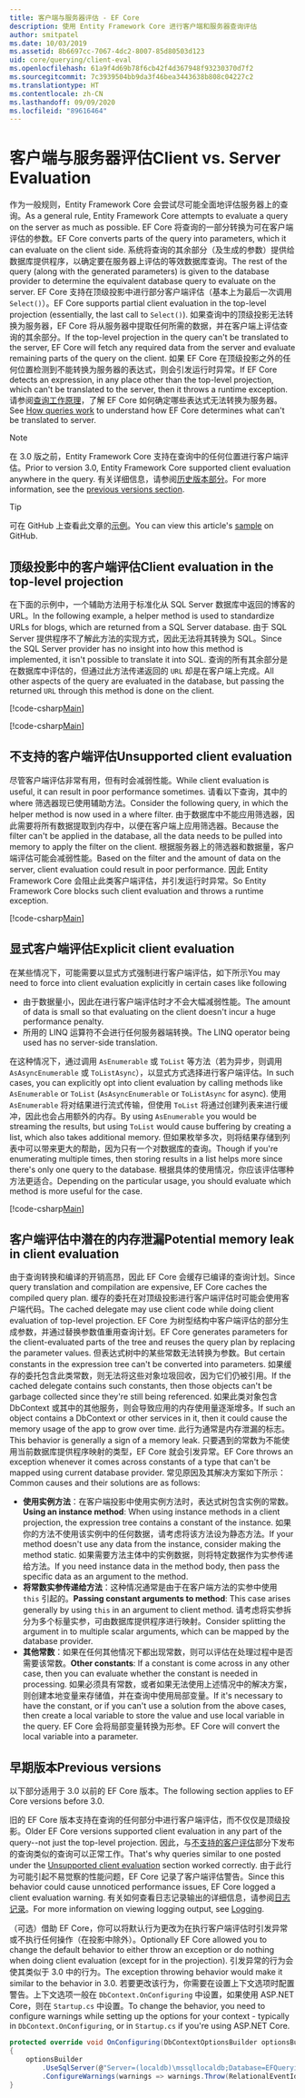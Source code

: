 ```yaml
---
title: 客户端与服务器评估 - EF Core
description: 使用 Entity Framework Core 进行客户端和服务器查询评估
author: smitpatel
ms.date: 10/03/2019
ms.assetid: 8b6697cc-7067-4dc2-8007-85d80503d123
uid: core/querying/client-eval
ms.openlocfilehash: 61a9f4d69b78f6cb42f4d367948f93230370d7f2
ms.sourcegitcommit: 7c3939504bb9da3f46bea3443638b808c04227c2
ms.translationtype: HT
ms.contentlocale: zh-CN
ms.lasthandoff: 09/09/2020
ms.locfileid: "89616464"
---
```

# <a name="client-vs-server-evaluation"></a><span data-ttu-id="d3c0f-103">客户端与服务器评估</span><span class="sxs-lookup"><span data-stu-id="d3c0f-103">Client vs. Server Evaluation</span></span>

<span data-ttu-id="d3c0f-104">作为一般规则，Entity Framework Core 会尝试尽可能全面地评估服务器上的查询。</span><span class="sxs-lookup"><span data-stu-id="d3c0f-104">As a general rule, Entity Framework Core attempts to evaluate a query on the server as much as possible.</span></span> <span data-ttu-id="d3c0f-105">EF Core 将查询的一部分转换为可在客户端评估的参数。</span><span class="sxs-lookup"><span data-stu-id="d3c0f-105">EF Core converts parts of the query into parameters, which it can evaluate on the client side.</span></span> <span data-ttu-id="d3c0f-106">系统将查询的其余部分（及生成的参数）提供给数据库提供程序，以确定要在服务器上评估的等效数据库查询。</span><span class="sxs-lookup"><span data-stu-id="d3c0f-106">The rest of the query (along with the generated parameters) is given to the database provider to determine the equivalent database query to evaluate on the server.</span></span> <span data-ttu-id="d3c0f-107">EF Core 支持在顶级投影中进行部分客户端评估（基本上为最后一次调用 `Select()`）。</span><span class="sxs-lookup"><span data-stu-id="d3c0f-107">EF Core supports partial client evaluation in the top-level projection (essentially, the last call to `Select()`).</span></span> <span data-ttu-id="d3c0f-108">如果查询中的顶级投影无法转换为服务器，EF Core 将从服务器中提取任何所需的数据，并在客户端上评估查询的其余部分。</span><span class="sxs-lookup"><span data-stu-id="d3c0f-108">If the top-level projection in the query can't be translated to the server, EF Core will fetch any required data from the server and evaluate remaining parts of the query on the client.</span></span> <span data-ttu-id="d3c0f-109">如果 EF Core 在顶级投影之外的任何位置检测到不能转换为服务器的表达式，则会引发运行时异常。</span><span class="sxs-lookup"><span data-stu-id="d3c0f-109">If EF Core detects an expression, in any place other than the top-level projection, which can't be translated to the server, then it throws a runtime exception.</span></span> <span data-ttu-id="d3c0f-110">请参阅[查询工作原理](xref:core/querying/how-query-works)，了解 EF Core 如何确定哪些表达式无法转换为服务器。</span><span class="sxs-lookup"><span data-stu-id="d3c0f-110">See [How queries work](xref:core/querying/how-query-works) to understand how EF Core determines what can't be translated to server.</span></span>

> [!NOTE]
> <span data-ttu-id="d3c0f-111">在 3.0 版之前，Entity Framework Core 支持在查询中的任何位置进行客户端评估。</span><span class="sxs-lookup"><span data-stu-id="d3c0f-111">Prior to version 3.0, Entity Framework Core supported client evaluation anywhere in the query.</span></span> <span data-ttu-id="d3c0f-112">有关详细信息，请参阅[历史版本部分](#previous-versions)。</span><span class="sxs-lookup"><span data-stu-id="d3c0f-112">For more information, see the [previous versions section](#previous-versions).</span></span>

> [!TIP]
> <span data-ttu-id="d3c0f-113">可在 GitHub 上查看此文章的[示例](https://github.com/dotnet/EntityFramework.Docs/tree/master/samples/core/Querying)。</span><span class="sxs-lookup"><span data-stu-id="d3c0f-113">You can view this article's [sample](https://github.com/dotnet/EntityFramework.Docs/tree/master/samples/core/Querying) on GitHub.</span></span>

## <a name="client-evaluation-in-the-top-level-projection"></a><span data-ttu-id="d3c0f-114">顶级投影中的客户端评估</span><span class="sxs-lookup"><span data-stu-id="d3c0f-114">Client evaluation in the top-level projection</span></span>

<span data-ttu-id="d3c0f-115">在下面的示例中，一个辅助方法用于标准化从 SQL Server 数据库中返回的博客的 URL。</span><span class="sxs-lookup"><span data-stu-id="d3c0f-115">In the following example, a helper method is used to standardize URLs for blogs, which are returned from a SQL Server database.</span></span> <span data-ttu-id="d3c0f-116">由于 SQL Server 提供程序不了解此方法的实现方式，因此无法将其转换为 SQL。</span><span class="sxs-lookup"><span data-stu-id="d3c0f-116">Since the SQL Server provider has no insight into how this method is implemented, it isn't possible to translate it into SQL.</span></span> <span data-ttu-id="d3c0f-117">查询的所有其余部分是在数据库中评估的，但通过此方法传递返回的 `URL` 却是在客户端上完成。</span><span class="sxs-lookup"><span data-stu-id="d3c0f-117">All other aspects of the query are evaluated in the database, but passing the returned `URL` through this method is done on the client.</span></span>

[!code-csharp[Main](../../../samples/core/Querying/ClientEval/Sample.cs#ClientProjection)]

[!code-csharp[Main](../../../samples/core/Querying/ClientEval/Sample.cs#ClientMethod)]

## <a name="unsupported-client-evaluation"></a><span data-ttu-id="d3c0f-118">不支持的客户端评估</span><span class="sxs-lookup"><span data-stu-id="d3c0f-118">Unsupported client evaluation</span></span>

<span data-ttu-id="d3c0f-119">尽管客户端评估非常有用，但有时会减弱性能。</span><span class="sxs-lookup"><span data-stu-id="d3c0f-119">While client evaluation is useful, it can result in poor performance sometimes.</span></span> <span data-ttu-id="d3c0f-120">请看以下查询，其中的 where 筛选器现已使用辅助方法。</span><span class="sxs-lookup"><span data-stu-id="d3c0f-120">Consider the following query, in which the helper method is now used in a where filter.</span></span> <span data-ttu-id="d3c0f-121">由于数据库中不能应用筛选器，因此需要将所有数据提取到内存中，以便在客户端上应用筛选器。</span><span class="sxs-lookup"><span data-stu-id="d3c0f-121">Because the filter can't be applied in the database, all the data needs to be pulled into memory to apply the filter on the client.</span></span> <span data-ttu-id="d3c0f-122">根据服务器上的筛选器和数据量，客户端评估可能会减弱性能。</span><span class="sxs-lookup"><span data-stu-id="d3c0f-122">Based on the filter and the amount of data on the server, client evaluation could result in poor performance.</span></span> <span data-ttu-id="d3c0f-123">因此 Entity Framework Core 会阻止此类客户端评估，并引发运行时异常。</span><span class="sxs-lookup"><span data-stu-id="d3c0f-123">So Entity Framework Core blocks such client evaluation and throws a runtime exception.</span></span>

[!code-csharp[Main](../../../samples/core/Querying/ClientEval/Sample.cs#ClientWhere)]

## <a name="explicit-client-evaluation"></a><span data-ttu-id="d3c0f-124">显式客户端评估</span><span class="sxs-lookup"><span data-stu-id="d3c0f-124">Explicit client evaluation</span></span>

<span data-ttu-id="d3c0f-125">在某些情况下，可能需要以显式方式强制进行客户端评估，如下所示</span><span class="sxs-lookup"><span data-stu-id="d3c0f-125">You may need to force into client evaluation explicitly in certain cases like following</span></span>

- <span data-ttu-id="d3c0f-126">由于数据量小，因此在进行客户端评估时才不会大幅减弱性能。</span><span class="sxs-lookup"><span data-stu-id="d3c0f-126">The amount of data is small so that evaluating on the client doesn't incur a huge performance penalty.</span></span>
- <span data-ttu-id="d3c0f-127">所用的 LINQ 运算符不会进行任何服务器端转换。</span><span class="sxs-lookup"><span data-stu-id="d3c0f-127">The LINQ operator being used has no server-side translation.</span></span>

<span data-ttu-id="d3c0f-128">在这种情况下，通过调用 `AsEnumerable` 或 `ToList` 等方法（若为异步，则调用 `AsAsyncEnumerable` 或 `ToListAsync`），以显式方式选择进行客户端评估。</span><span class="sxs-lookup"><span data-stu-id="d3c0f-128">In such cases, you can explicitly opt into client evaluation by calling methods like `AsEnumerable` or `ToList` (`AsAsyncEnumerable` or `ToListAsync` for async).</span></span> <span data-ttu-id="d3c0f-129">使用 `AsEnumerable` 将对结果进行流式传输，但使用 `ToList` 将通过创建列表来进行缓冲，因此也会占用额外的内存。</span><span class="sxs-lookup"><span data-stu-id="d3c0f-129">By using `AsEnumerable` you would be streaming the results, but using `ToList` would cause buffering by creating a list, which also takes additional memory.</span></span> <span data-ttu-id="d3c0f-130">但如果枚举多次，则将结果存储到列表中可以带来更大的帮助，因为只有一个对数据库的查询。</span><span class="sxs-lookup"><span data-stu-id="d3c0f-130">Though if you're enumerating multiple times, then storing results in a list helps more since there's only one query to the database.</span></span> <span data-ttu-id="d3c0f-131">根据具体的使用情况，你应该评估哪种方法更适合。</span><span class="sxs-lookup"><span data-stu-id="d3c0f-131">Depending on the particular usage, you should evaluate which method is more useful for the case.</span></span>

[!code-csharp[Main](../../../samples/core/Querying/ClientEval/Sample.cs#ExplicitClientEval)]

## <a name="potential-memory-leak-in-client-evaluation"></a><span data-ttu-id="d3c0f-132">客户端评估中潜在的内存泄漏</span><span class="sxs-lookup"><span data-stu-id="d3c0f-132">Potential memory leak in client evaluation</span></span>

<span data-ttu-id="d3c0f-133">由于查询转换和编译的开销高昂，因此 EF Core 会缓存已编译的查询计划。</span><span class="sxs-lookup"><span data-stu-id="d3c0f-133">Since query translation and compilation are expensive, EF Core caches the compiled query plan.</span></span> <span data-ttu-id="d3c0f-134">缓存的委托在对顶级投影进行客户端评估时可能会使用客户端代码。</span><span class="sxs-lookup"><span data-stu-id="d3c0f-134">The cached delegate may use client code while doing client evaluation of top-level projection.</span></span> <span data-ttu-id="d3c0f-135">EF Core 为树型结构中客户端评估的部分生成参数，并通过替换参数值重用查询计划。</span><span class="sxs-lookup"><span data-stu-id="d3c0f-135">EF Core generates parameters for the client-evaluated parts of the tree and reuses the query plan by replacing the parameter values.</span></span> <span data-ttu-id="d3c0f-136">但表达式树中的某些常数无法转换为参数。</span><span class="sxs-lookup"><span data-stu-id="d3c0f-136">But certain constants in the expression tree can't be converted into parameters.</span></span> <span data-ttu-id="d3c0f-137">如果缓存的委托包含此类常数，则无法将这些对象垃圾回收，因为它们仍被引用。</span><span class="sxs-lookup"><span data-stu-id="d3c0f-137">If the cached delegate contains such constants, then those objects can't be garbage collected since they're still being referenced.</span></span> <span data-ttu-id="d3c0f-138">如果此类对象包含 DbContext 或其中的其他服务，则会导致应用的内存使用量逐渐增多。</span><span class="sxs-lookup"><span data-stu-id="d3c0f-138">If such an object contains a DbContext or other services in it, then it could cause the memory usage of the app to grow over time.</span></span> <span data-ttu-id="d3c0f-139">此行为通常是内存泄漏的标志。</span><span class="sxs-lookup"><span data-stu-id="d3c0f-139">This behavior is generally a sign of a memory leak.</span></span> <span data-ttu-id="d3c0f-140">只要遇到的常数为不能使用当前数据库提供程序映射的类型，EF Core 就会引发异常。</span><span class="sxs-lookup"><span data-stu-id="d3c0f-140">EF Core throws an exception whenever it comes across constants of a type that can't be mapped using current database provider.</span></span> <span data-ttu-id="d3c0f-141">常见原因及其解决方案如下所示：</span><span class="sxs-lookup"><span data-stu-id="d3c0f-141">Common causes and their solutions are as follows:</span></span>

- <span data-ttu-id="d3c0f-142">**使用实例方法**：在客户端投影中使用实例方法时，表达式树包含实例的常数。</span><span class="sxs-lookup"><span data-stu-id="d3c0f-142">**Using an instance method**: When using instance methods in a client projection, the expression tree contains a constant of the instance.</span></span> <span data-ttu-id="d3c0f-143">如果你的方法不使用该实例中的任何数据，请考虑将该方法设为静态方法。</span><span class="sxs-lookup"><span data-stu-id="d3c0f-143">If your method doesn't use any data from the instance, consider making the method static.</span></span> <span data-ttu-id="d3c0f-144">如果需要方法主体中的实例数据，则将特定数据作为实参传递给方法。</span><span class="sxs-lookup"><span data-stu-id="d3c0f-144">If you need instance data in the method body, then pass the specific data as an argument to the method.</span></span>
- <span data-ttu-id="d3c0f-145">**将常数实参传递给方法**：这种情况通常是由于在客户端方法的实参中使用 `this` 引起的。</span><span class="sxs-lookup"><span data-stu-id="d3c0f-145">**Passing constant arguments to method**: This case arises generally by using `this` in an argument to client method.</span></span> <span data-ttu-id="d3c0f-146">请考虑将实参拆分为多个标量实参，可由数据库提供程序进行映射。</span><span class="sxs-lookup"><span data-stu-id="d3c0f-146">Consider splitting the argument in to multiple scalar arguments, which can be mapped by the database provider.</span></span>
- <span data-ttu-id="d3c0f-147">**其他常数**：如果在任何其他情况下都出现常数，则可以评估在处理过程中是否需要该常数。</span><span class="sxs-lookup"><span data-stu-id="d3c0f-147">**Other constants**: If a constant is come across in any other case, then you can evaluate whether the constant is needed in processing.</span></span> <span data-ttu-id="d3c0f-148">如果必须具有常数，或者如果无法使用上述情况中的解决方案，则创建本地变量来存储值，并在查询中使用局部变量。</span><span class="sxs-lookup"><span data-stu-id="d3c0f-148">If it's necessary to have the constant, or if you can't use a solution from the above cases, then create a local variable to store the value and use local variable in the query.</span></span> <span data-ttu-id="d3c0f-149">EF Core 会将局部变量转换为形参。</span><span class="sxs-lookup"><span data-stu-id="d3c0f-149">EF Core will convert the local variable into a parameter.</span></span>

## <a name="previous-versions"></a><span data-ttu-id="d3c0f-150">早期版本</span><span class="sxs-lookup"><span data-stu-id="d3c0f-150">Previous versions</span></span>

<span data-ttu-id="d3c0f-151">以下部分适用于 3.0 以前的 EF Core 版本。</span><span class="sxs-lookup"><span data-stu-id="d3c0f-151">The following section applies to EF Core versions before 3.0.</span></span>

<span data-ttu-id="d3c0f-152">旧的 EF Core 版本支持在查询的任何部分中进行客户端评估，而不仅仅是顶级投影。</span><span class="sxs-lookup"><span data-stu-id="d3c0f-152">Older EF Core versions supported client evaluation in any part of the query--not just the top-level projection.</span></span> <span data-ttu-id="d3c0f-153">因此，与[不支持的客户评估](#unsupported-client-evaluation)部分下发布的查询类似的查询可以正常工作。</span><span class="sxs-lookup"><span data-stu-id="d3c0f-153">That's why queries similar to one posted under the [Unsupported client evaluation](#unsupported-client-evaluation) section worked correctly.</span></span> <span data-ttu-id="d3c0f-154">由于此行为可能引起不易觉察的性能问题，EF Core 记录了客户端评估警告。</span><span class="sxs-lookup"><span data-stu-id="d3c0f-154">Since this behavior could cause unnoticed performance issues, EF Core logged a client evaluation warning.</span></span> <span data-ttu-id="d3c0f-155">有关如何查看日志记录输出的详细信息，请参阅[日志记录](xref:core/miscellaneous/logging)。</span><span class="sxs-lookup"><span data-stu-id="d3c0f-155">For more information on viewing logging output, see [Logging](xref:core/miscellaneous/logging).</span></span>

<span data-ttu-id="d3c0f-156">（可选）借助 EF Core，你可以将默认行为更改为在执行客户端评估时引发异常或不执行任何操作（在投影中除外）。</span><span class="sxs-lookup"><span data-stu-id="d3c0f-156">Optionally EF Core allowed you to change the default behavior to either throw an exception or do nothing when doing client evaluation (except for in the projection).</span></span> <span data-ttu-id="d3c0f-157">引发异常的行为会使其类似于 3.0 中的行为。</span><span class="sxs-lookup"><span data-stu-id="d3c0f-157">The exception throwing behavior would make it similar to the behavior in 3.0.</span></span> <span data-ttu-id="d3c0f-158">若要更改该行为，你需要在设置上下文选项时配置警告。上下文选项一般在 `DbContext.OnConfiguring` 中设置，如果使用 ASP.NET Core，则在 `Startup.cs` 中设置。</span><span class="sxs-lookup"><span data-stu-id="d3c0f-158">To change the behavior, you need to configure warnings while setting up the options for your context - typically in `DbContext.OnConfiguring`, or in `Startup.cs` if you're using ASP.NET Core.</span></span>

```csharp
protected override void OnConfiguring(DbContextOptionsBuilder optionsBuilder)
{
    optionsBuilder
        .UseSqlServer(@"Server=(localdb)\mssqllocaldb;Database=EFQuerying;Trusted_Connection=True;")
        .ConfigureWarnings(warnings => warnings.Throw(RelationalEventId.QueryClientEvaluationWarning));
}
```
